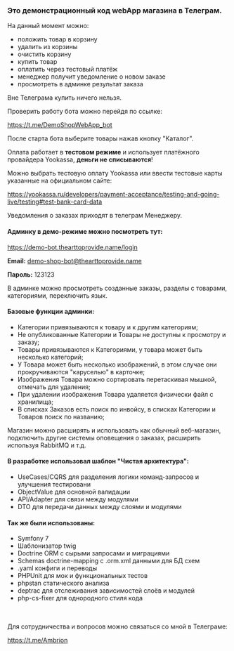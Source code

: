 ### Это демонстрационный код webApp магазина в Телеграм.

На данный момент можно:
- положить товар в корзину
- удалить из корзины
- очистить корзину
- купить товар
- оплатить через тестовый платёж
- менеджер получит уведомление о новом заказе
- просмотреть в админке результат заказа

Вне Телеграма купить ничего нельзя.


Проверить работу бота можно перейдя по ссылке:

https://t.me/DemoShopWebApp_bot


После старта бота выберите товары нажав кнопку "Каталог".

Оплата работает в **тестовом режиме** и использует платёжного провайдера Yookassa, **деньги не списываются**!

Можно выбрать тестовую оплату Yookassa или ввести тестовые карты указанные на официальном сайте:

https://yookassa.ru/developers/payment-acceptance/testing-and-going-live/testing#test-bank-card-data

Уведомления о заказах приходят в телеграм Менеджеру.


#### Админку в демо-режиме можно посмотреть тут:

https://demo-bot.thearttoprovide.name/login

**Email:** demo-shop-bot@thearttoprovide.name

**Пароль:** 123123

В админке можно просмотреть созданные заказы, разделы с товарами, категориями, переключить язык.

#### Базовые функции админки:
- Категории привязываются к товару и к другим категориям;
- Не опубликованные Категории и Товары не доступны к просмотру и заказу;
- Товары привязываются к Категориями, у товара может быть несколько категорий;
- У Товара может быть несколько изображений, в этом случае они прокручиваются "каруселью" в карточке;
- Изображения Товара можно сортировать перетаскивая мышкой, отмечать для удаления;
- При удалении изображения Товара удаляется физически файл с хранилища;
- В списках Заказов есть поиск по инвойсу, в списках Категории и Товаров поиск по названию;

Магазин можно расширять и использовать как обычный веб-магазин, подключить другие системы оповещения о заказах, расширить используя RabbitMQ и т.д.

#### В разработке использовал шаблон "Чистая архитектура":
- UseCases/CQRS для разделения логики команд-запросов и улучшения тестировани
- ObjectValue для основной валидации
- API/Adapter для связи между модулями
- DTO для передачи данных между слоями и модулями

#### Так же были использованы:
- Symfony 7
- Шаблонизатор twig
- Doctrine ORM с сырыми запросами и миграциями
- Schemas doctrine-mapping с .orm.xml данными для БД схем
- .yaml конфиги и переводы
- PHPUnit для мок и функциональных тестов
- phpstan статического анализа
- deptrac для отслеживания зависимостей слоёв и модулей
- php-cs-fixer для однородного стиля кода

\
\
Для сотрудничества и вопросов можно связаться со мной в Телеграме:

https://t.me/Ambrion
